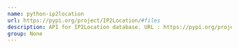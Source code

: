 ```yaml
---
name: python-ip2location
url: https://pypi.org/project/IP2Location/#files
description: API for IP2Location database. URL : https://pypi.org/project/IP2Location/#files Groups : None
group: None
---
```

